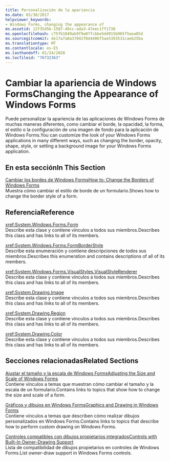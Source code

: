 ```yaml
---
title: Personalización de la apariencia
ms.date: 03/30/2017
helpviewer_keywords:
- Windows Forms, changing the appearance of
ms.assetid: 12f35d5b-1587-49cc-ada3-47eec1ff1738
ms.openlocfilehash: c75fb1849ab9f9a07fcbbe5dd915b965f5aea05d
ms.sourcegitcommit: de17a7a0a37042f0d4406f5ae5393531caeb25ba
ms.translationtype: MT
ms.contentlocale: es-ES
ms.lasthandoff: 01/24/2020
ms.locfileid: "76732363"
---
```

# <a name="changing-the-appearance-of-windows-forms"></a><span data-ttu-id="8f07f-102">Cambiar la apariencia de Windows Forms</span><span class="sxs-lookup"><span data-stu-id="8f07f-102">Changing the Appearance of Windows Forms</span></span>
<span data-ttu-id="8f07f-103">Puede personalizar la apariencia de las aplicaciones de Windows Forms de muchas maneras diferentes, como cambiar el borde, la opacidad, la forma, el estilo o la configuración de una imagen de fondo para la aplicación de Windows Forms.</span><span class="sxs-lookup"><span data-stu-id="8f07f-103">You can customize the look of your Windows Forms applications in many different ways, such as changing the border, opacity, shape, style, or setting a background image for your Windows Forms application.</span></span>  
  
## <a name="in-this-section"></a><span data-ttu-id="8f07f-104">En esta sección</span><span class="sxs-lookup"><span data-stu-id="8f07f-104">In This Section</span></span>  
 [<span data-ttu-id="8f07f-105">Cambiar los bordes de Windows Forms</span><span class="sxs-lookup"><span data-stu-id="8f07f-105">How to: Change the Borders of Windows Forms</span></span>](how-to-change-the-borders-of-windows-forms.md)  
 <span data-ttu-id="8f07f-106">Muestra cómo cambiar el estilo de borde de un formulario.</span><span class="sxs-lookup"><span data-stu-id="8f07f-106">Shows how to change the border style of a form.</span></span>  
  
## <a name="reference"></a><span data-ttu-id="8f07f-107">Referencia</span><span class="sxs-lookup"><span data-stu-id="8f07f-107">Reference</span></span>  
 <xref:System.Windows.Forms.Form>  
 <span data-ttu-id="8f07f-108">Describe esta clase y contiene vínculos a todos sus miembros.</span><span class="sxs-lookup"><span data-stu-id="8f07f-108">Describes this class and has links to all of its members.</span></span>  
  
 <xref:System.Windows.Forms.FormBorderStyle>  
 <span data-ttu-id="8f07f-109">Describe esta enumeración y contiene descripciones de todos sus miembros.</span><span class="sxs-lookup"><span data-stu-id="8f07f-109">Describes this enumeration and contains descriptions of all of its members.</span></span>  
  
 <xref:System.Windows.Forms.VisualStyles.VisualStyleRenderer>  
 <span data-ttu-id="8f07f-110">Describe esta clase y contiene vínculos a todos sus miembros.</span><span class="sxs-lookup"><span data-stu-id="8f07f-110">Describes this class and has links to all of its members.</span></span>  
  
 <xref:System.Drawing.Image>  
 <span data-ttu-id="8f07f-111">Describe esta clase y contiene vínculos a todos sus miembros.</span><span class="sxs-lookup"><span data-stu-id="8f07f-111">Describes this class and has links to all of its members.</span></span>  
  
 <xref:System.Drawing.Region>  
 <span data-ttu-id="8f07f-112">Describe esta clase y contiene vínculos a todos sus miembros.</span><span class="sxs-lookup"><span data-stu-id="8f07f-112">Describes this class and has links to all of its members.</span></span>  
  
 <xref:System.Drawing.Color>  
 <span data-ttu-id="8f07f-113">Describe esta clase y contiene vínculos a todos sus miembros.</span><span class="sxs-lookup"><span data-stu-id="8f07f-113">Describes this class and has links to all of its members.</span></span>  
  
## <a name="related-sections"></a><span data-ttu-id="8f07f-114">Secciones relacionadas</span><span class="sxs-lookup"><span data-stu-id="8f07f-114">Related Sections</span></span>  
 [<span data-ttu-id="8f07f-115">Ajustar el tamaño y la escala de Windows Forms</span><span class="sxs-lookup"><span data-stu-id="8f07f-115">Adjusting the Size and Scale of Windows Forms</span></span>](adjusting-the-size-and-scale-of-windows-forms.md)  
 <span data-ttu-id="8f07f-116">Contiene vínculos a temas que muestran cómo cambiar el tamaño y la escala de un formulario.</span><span class="sxs-lookup"><span data-stu-id="8f07f-116">Contains links to topics that show how to change the size and scale of a form.</span></span>  
  
 [<span data-ttu-id="8f07f-117">Gráficos y dibujos en Windows Forms</span><span class="sxs-lookup"><span data-stu-id="8f07f-117">Graphics and Drawing in Windows Forms</span></span>](./advanced/graphics-and-drawing-in-windows-forms.md)  
 <span data-ttu-id="8f07f-118">Contiene vínculos a temas que describen cómo realizar dibujos personalizados en Windows Forms.</span><span class="sxs-lookup"><span data-stu-id="8f07f-118">Contains links to topics that describe how to perform custom drawing on Windows Forms.</span></span>  
  
 [<span data-ttu-id="8f07f-119">Controles compatibles con dibujos propietarios integrados</span><span class="sxs-lookup"><span data-stu-id="8f07f-119">Controls with Built-In Owner-Drawing Support</span></span>](./controls/controls-with-built-in-owner-drawing-support.md)  
 <span data-ttu-id="8f07f-120">Lista de compatibilidad de dibujos propietarios en controles de Windows Forms.</span><span class="sxs-lookup"><span data-stu-id="8f07f-120">List owner-draw support in Windows Forms controls.</span></span>
